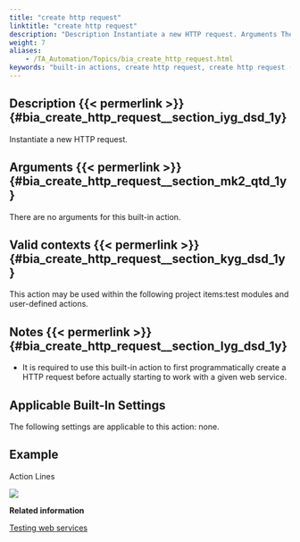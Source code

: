 ```yaml
--- 
title: "create http request"
linktitle: "create http request"
description: "Description Instantiate a new HTTP request. Arguments There are no arguments for this built-in action. Valid contexts This action may be used within the following project items: test modules and ..."
weight: 7
aliases: 
    - /TA_Automation/Topics/bia_create_http_request.html
keywords: "built-in actions, create http request, create http request (action), create http request, create http get request, create http post request"
---
```


## Description {{< permerlink >}} {#bia_create_http_request__section_iyg_dsd_1y} 

Instantiate a new HTTP request.

## Arguments {{< permerlink >}} {#bia_create_http_request__section_mk2_qtd_1y} 

There are no arguments for this built-in action.

## Valid contexts {{< permerlink >}} {#bia_create_http_request__section_kyg_dsd_1y} 

This action may be used within the following project items:test modules and user-defined actions.

## Notes {{< permerlink >}} {#bia_create_http_request__section_lyg_dsd_1y} 

-   It is required to use this built-in action to first programmatically create a HTTP request before actually starting to work with a given web service.

## Applicable Built-In Settings

The following settings are applicable to this action: none.

## Example

Action Lines

![](/images/TA_Automation/Images/bia_new_http_request_pgm.png)




**Related information**  


[Testing web services](/automation-guide/application-testing/testing-web-and-ria-applications/testing-web-services/)

